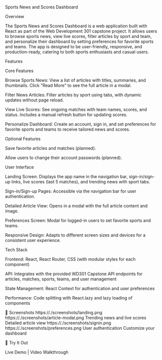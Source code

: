 Sports News and Scores Dashboard

Overview

The Sports News and Scores Dashboard is a web application built with React as part of the Web Development 301 capstone project. It allows users to browse sports news, view live scores, filter articles by sport and team, and personalize their dashboard by setting preferences for favorite sports and teams. The app is designed to be user-friendly, responsive, and production-ready, catering to both sports enthusiasts and casual users.

Features

Core Features





Browse Sports News: View a list of articles with titles, summaries, and thumbnails. Click "Read More" to see the full article in a modal.



Filter News Articles: Filter articles by sport using tabs, with dynamic updates without page reload.



View Live Scores: See ongoing matches with team names, scores, and status. Includes a manual refresh button for updating scores.



Personalize Dashboard: Create an account, sign in, and set preferences for favorite sports and teams to receive tailored news and scores.

Optional Features





Save favorite articles and matches (planned).



Allow users to change their account passwords (planned).

User Interface





Landing Screen: Displays the app name in the navigation bar, sign-in/sign-up links, live scores (last 5 matches), and trending news with sport tabs.



Sign-in/Sign-up Pages: Accessible via the navigation bar for user authentication.



Detailed Article View: Opens in a modal with the full article content and image.



Preferences Screen: Modal for logged-in users to set favorite sports and teams.



Responsive Design: Adapts to different screen sizes and devices for a consistent user experience.

Tech Stack





Frontend: React, React Router, CSS (with modular styles for each component)



API: Integrates with the provided WD301 Capstone API endpoints for articles, matches, sports, teams, and user management



State Management: React Context for authentication and user preferences



Performance: Code splitting with React.lazy and lazy loading of components


📸 Screenshots
https://./screenshots/landing.png 	https://./screenshots/article-modal.png
Trending news and live scores 	Detailed article view
https://./screenshots/signin.png	https://./screenshots/preferences.png
User authentication 	Customize your dashboard

🚀 Try It Out

Live Demo | Video Walkthrough
